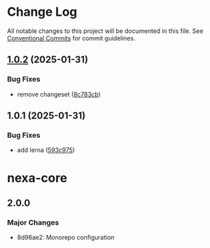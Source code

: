 # Change Log

All notable changes to this project will be documented in this file.
See [Conventional Commits](https://conventionalcommits.org) for commit guidelines.

## [1.0.2](https://github.com/nexa-js/nexa/compare/@nexa-js/nexa-core@1.0.1...@nexa-js/nexa-core@1.0.2) (2025-01-31)


### Bug Fixes

* remove changeset ([8c783cb](https://github.com/nexa-js/nexa/commit/8c783cb232a32fde37d8030d2fa3dda9300f0655))


## 1.0.1 (2025-01-31)


### Bug Fixes

* add lerna ([593c975](https://github.com/nexa-js/nexa/commit/593c97526c4eaffe2086943b1ace7878ee5de9fb))


# nexa-core

## 2.0.0

### Major Changes

- 8d96ae2: Monorepo configuration
